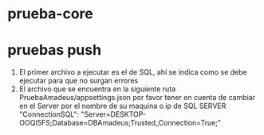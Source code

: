 # prueba-core
# pruebas push

1. El primer archivo a ejecutar es el de SQL, ahí se indica como se debe ejecutar para que no surgan errores
2. El archivo que se encuentra en la siguiente ruta PruebaAmadeus/appsettings.json por favor tener en cuenta de cambiar en el Server por el nombre de su maquina o ip de SQL SERVER "ConnectionSQL": "Server=DESKTOP-OOQI5FS;Database=DBAmadeus;Trusted_Connection=True;"
